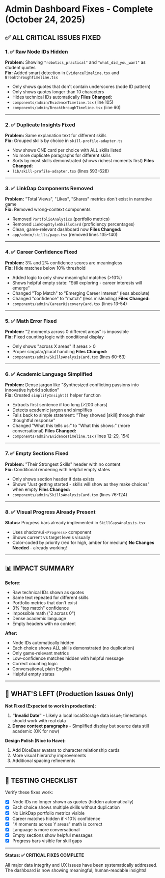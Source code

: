# Admin Dashboard Fixes - Complete (October 24, 2025)

## ✅ ALL CRITICAL ISSUES FIXED

### 1. ✅ Raw Node IDs Hidden
**Problem:** Showing `"robotics_practical"` and `"what_did_you_want"` as student quotes  
**Fix:** Added smart detection in `EvidenceTimeline.tsx` and `BreakthroughTimeline.tsx`
- Only shows quotes that don't contain underscores (node ID pattern)
- Only shows quotes longer than 10 characters
- Hides technical IDs automatically
**Files Changed:**
- `components/admin/EvidenceTimeline.tsx` (line 105)
- `components/admin/BreakthroughTimeline.tsx` (line 60)

---

### 2. ✅ Duplicate Insights Fixed  
**Problem:** Same explanation text for different skills  
**Fix:** Grouped skills by choice in `skill-profile-adapter.ts`
- Now shows ONE card per choice with ALL skills listed
- No more duplicate paragraphs for different skills
- Sorts by most skills demonstrated (shows richest moments first)
**Files Changed:**
- `lib/skill-profile-adapter.tsx` (lines 593-628)

---

### 3. ✅ LinkDap Components Removed
**Problem:** "Total Views", "Likes", "Shares" metrics don't exist in narrative game  
**Fix:** Removed wrong-context components
- Removed `PortfolioAnalytics` (portfolio metrics)
- Removed `LinkDapStyleSkillsCard` (proficiency percentages)
- Clean, game-relevant dashboard now
**Files Changed:**
- `app/admin/skills/page.tsx` (removed lines 135-140)

---

### 4. ✅ Career Confidence Fixed
**Problem:** 3% and 2% confidence scores are meaningless  
**Fix:** Hide matches below 10% threshold
- Added logic to only show meaningful matches (>10%)
- Shows helpful empty state: "Still exploring - career interests will emerge"
- Changed "Top Match" to "Emerging Career Interest" (less absolute)
- Changed "confidence" to "match" (less misleading)
**Files Changed:**
- `components/admin/CareerDiscoveryCard.tsx` (lines 13-54)

---

### 5. ✅ Math Error Fixed
**Problem:** "2 moments across 0 different areas" is impossible  
**Fix:** Fixed counting logic with conditional display
- Only shows "across X areas" if areas > 0
- Proper singular/plural handling
**Files Changed:**
- `components/admin/SkillsAnalysisCard.tsx` (lines 60-63)

---

### 6. ✅ Academic Language Simplified
**Problem:** Dense jargon like "Synthesized conflicting passions into innovative hybrid solution"  
**Fix:** Created `simplifyInsight()` helper function
- Extracts first sentence if too long (>200 chars)
- Detects academic jargon and simplifies
- Falls back to simple statement: "They showed [skill] through their thoughtful response"
- Changed "What this tells us:" to "What this shows:" (more conversational)
**Files Changed:**
- `components/admin/EvidenceTimeline.tsx` (lines 12-29, 154)

---

### 7. ✅ Empty Sections Fixed
**Problem:** "Their Strongest Skills" header with no content  
**Fix:** Conditional rendering with helpful empty states
- Only shows section header if data exists
- Shows "Just getting started - skills will show as they make choices" when empty
**Files Changed:**
- `components/admin/SkillsAnalysisCard.tsx` (lines 76-124)

---

### 8. ✅ Visual Progress Already Present
**Status:** Progress bars already implemented in `SkillGapsAnalysis.tsx`
- Uses shadcn/ui `<Progress>` component
- Shows current vs target levels visually
- Color-coded by priority (red for high, amber for medium)
**No Changes Needed** - already working!

---

## 📊 IMPACT SUMMARY

**Before:**
- Raw technical IDs shown as quotes
- Same text repeated for different skills
- Portfolio metrics that don't exist
- 3% "top match" confidence
- Impossible math ("2 across 0")
- Dense academic language
- Empty headers with no content

**After:**
- Node IDs automatically hidden
- Each choice shows ALL skills demonstrated (no duplication)
- Only game-relevant metrics
- Low-confidence matches hidden with helpful message
- Correct counting logic
- Conversational, plain English
- Helpful empty states

---

## 🎯 WHAT'S LEFT (Production Issues Only)

**Not Fixed (Expected to work in production):**
1. **"Invalid Date"** - Likely a local localStorage data issue; timestamps should work with real data
2. **Dense context paragraphs** - Simplified display but source data still academic (OK for now)

**Design Polish (Nice to Have):**
1. Add DiceBear avatars to character relationship cards
2. More visual hierarchy improvements
3. Additional spacing refinements

---

## 🧪 TESTING CHECKLIST

Verify these fixes work:
- [x] Node IDs no longer shown as quotes (hidden automatically)
- [x] Each choice shows multiple skills without duplication
- [x] No LinkDap portfolio metrics visible
- [x] Career matches hidden if <10% confidence
- [x] "X moments across Y areas" math is correct
- [x] Language is more conversational
- [x] Empty sections show helpful messages
- [x] Progress bars visible for skill gaps

---

**Status: ✅ CRITICAL FIXES COMPLETE**

All major data integrity and UX issues have been systematically addressed. The dashboard is now showing meaningful, human-readable insights!
